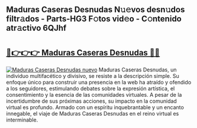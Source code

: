 ## Maduras Caseras Desnudas N𝚞𝚎vos desn𝚞dos filtr𝚊dos - Parts-HG3 F𝚘tos vid𝚎o - C𝚘ntenido atr𝚊ctivo 6QJhf

# <h2><a href="http://mbatjyc.tromn.icu/?c=Maduras+Caseras+Desnudas">🔗👉👉👉 Maduras Caseras Desnudas 🔗🔗</a></h2>

[![Maduras Caseras Desnudas nuevo](https://i.imgur.com/pEAQMta.gif)](http://mbatjyc.tromn.icu/?c=Maduras+Caseras+Desnudas)
Maduras Caseras Desnudas, un individuo multifacético y divisivo, se resiste a la descripción simple. Su enfoque único para construir una presencia en la web ha atraído y ofendido a los seguidores, estimulando debates sobre la expresión artística, el consentimiento y la esencia de las comunidades virtuales. A pesar de la incertidumbre de sus próximas acciones, su impacto en la comunidad virtual es profundo. Armado con un espíritu inquebrantable y un encanto innegable, el viaje de Maduras Caseras Desnudas en el reino virtual es interminable.
